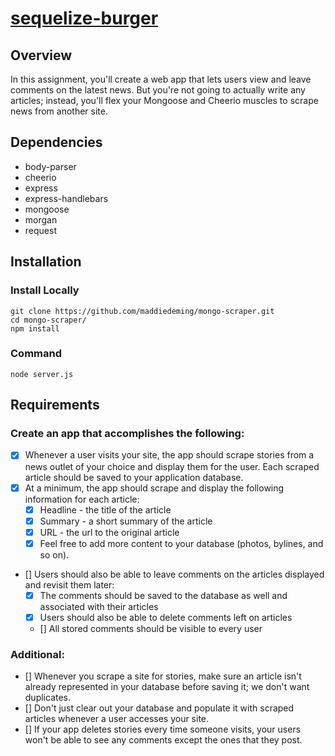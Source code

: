 # [sequelize-burger]()
## Overview
In this assignment, you'll create a web app that lets users view and leave comments on the latest news. But you're not going to actually write any articles; instead, you'll flex your Mongoose and Cheerio muscles to scrape news from another site.
## Dependencies
* body-parser
* cheerio
* express
* express-handlebars
* mongoose
* morgan
* request
## Installation
### Install Locally
```
git clone https://github.com/maddiedeming/mongo-scraper.git
cd mongo-scraper/
npm install
```
### Command
`node server.js`
## Requirements
### Create an app that accomplishes the following:
- [x] Whenever a user visits your site, the app should scrape stories from a news outlet of your choice and display them for the user. Each scraped article should be saved to your application database. 
- [x] At a minimum, the app should scrape and display the following information for each article:
  - [x] Headline - the title of the article
  - [x] Summary - a short summary of the article
  - [x] URL - the url to the original article
  - [x] Feel free to add more content to your database (photos, bylines, and so on).
- [] Users should also be able to leave comments on the articles displayed and revisit them later:
  - [x] The comments should be saved to the database as well and associated with their articles
  - [x] Users should also be able to delete comments left on articles
  - [] All stored comments should be visible to every user
### Additional:
- [] Whenever you scrape a site for stories, make sure an article isn't already represented in your database before saving it; we don't want duplicates.
- [] Don't just clear out your database and populate it with scraped articles whenever a user accesses your site.
- [] If your app deletes stories every time someone visits, your users won't be able to see any comments except the ones that they post.